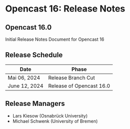 # Opencast 16: Release Notes

## Opencast 16.0

Initial Release Notes Document for Opencast 16


## Release Schedule

| Date              | Phase                    |
|-------------------|--------------------------|
| Mai 06, 2024 		| Release Branch Cut       |
| June 12, 2024 	| Release of Opencast 16.0 |


## Release Managers

- Lars Kiesow (Osnabrück University)
- Michael Schwenk (University of Bremen)
